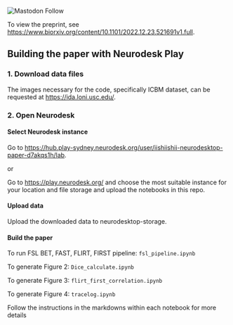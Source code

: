 ![Mastodon Follow](https://img.shields.io/mastodon/follow/109380029489952500?domain=https%3A%2F%2Fmasto.ai&style=social)

To view the preprint, see https://www.biorxiv.org/content/10.1101/2022.12.23.521691v1.full.

## Building the paper with Neurodesk Play

### 1. Download data files

The images necessary for the code, specifically ICBM dataset, can be requested at https://ida.loni.usc.edu/.

### 2. Open Neurodesk

#### Select Neurodesk instance

Go to https://hub.play-sydney.neurodesk.org/user/iishiishii-neurodesktop-paper-d7akqs1h/lab.

or 

Go to https://play.neurodesk.org/ and choose the most suitable instance for your location and file storage and upload the notebooks in this repo.


#### Upload data

Upload the downloaded data to neurodesktop-storage.

#### Build the paper

To run FSL BET, FAST, FLIRT, FIRST pipeline: `fsl_pipeline.ipynb`

To generate Figure 2: `Dice_calculate.ipynb`

To generate Figure 3: `flirt_first_correlation.ipynb`

To generate Figure 4: `tracelog.ipynb`

Follow the instructions in the markdowns within each notebook for more details
